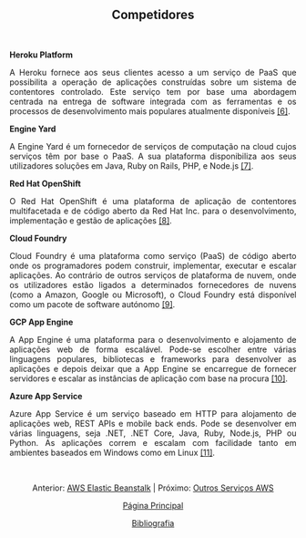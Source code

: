 <h2 align="center"> Competidores </h2>
<br>
<div align="justify">
 
<b>Heroku Platform</b> 
<p> A Heroku fornece aos seus clientes acesso a um serviço de PaaS que possibilita a operação de aplicações construídas sobre um sistema de contentores controlado. Este serviço tem por base uma abordagem centrada na entrega de software integrada com as ferramentas e os processos de desenvolvimento mais populares atualmente disponíveis <a href="https://www.heroku.com/platform"> [6]</a>. </p>
 
<p><b>Engine Yard</b> </p>
 
<p>A Engine Yard é um fornecedor de serviços de computação na cloud cujos serviços têm por base o PaaS. A sua plataforma disponibiliza aos seus utilizadores soluções em Java, Ruby on Rails, PHP, e Node.js <a href="https://www.techtarget.com/searchcloudcomputing/definition/Engine-Yard"> [7]</a>.</p>

<b> Red Hat OpenShift </b> 
 
<p>O Red Hat OpenShift é uma plataforma de aplicação de contentores multifacetada e de código aberto da Red Hat Inc. para o desenvolvimento, implementação e gestão de aplicações <a href="https://www.techtarget.com/searchcloudcomputing/definition/Red-Hat-OpenShift"> [8]</a>. </p>


<b>Cloud Foundry </b> 
<p>Cloud Foundry é uma plataforma como serviço (PaaS) de código aberto onde os programadores podem construir, implementar, executar e escalar aplicações. Ao contrário de outros serviços de plataforma de nuvem, onde os utilizadores estão ligados a determinados fornecedores de nuvens (como a Amazon, Google ou Microsoft), o Cloud Foundry está disponível como um pacote de software autónomo <a href="https://www.suse.com/suse-defines/definition/cloud-foundry"> [9]</a>.  </p>

<b>GCP App Engine</b>
<p>A App Engine é uma plataforma para o desenvolvimento e alojamento de aplicações web de forma escalável. Pode-se escolher entre várias linguagens populares, bibliotecas e frameworks para desenvolver as aplicações e depois deixar que a App Engine se encarregue de fornecer servidores e escalar as instâncias de aplicação com base na procura <a href="https://cloud.google.com/appengine/docs"> [10]</a>. </p>
 
<b>Azure App Service</b>
<p> Azure App Service é um serviço baseado em HTTP para alojamento de aplicações web, REST APIs e mobile back ends. Pode se desenvolver em várias linguagens, seja .NET, .NET Core, Java, Ruby, Node.js, PHP ou Python. As aplicações correm e escalam com facilidade tanto em ambientes baseados em Windows como em Linux <a href="https://docs.microsoft.com/en-us/azure/app-service/overview"> [11]</a>. </p>


</div>

<br>
<div align="center">
<p>Anterior: <a href="https://github.com/MrBen777/Trabalho_PaaS_Grupo_4/blob/main/Componentes/Beanstalk.md">AWS Elastic Beanstalk<a> | Próximo: <a href="https://github.com/MrBen777/Trabalho_PaaS_Grupo_4/blob/main/Componentes/Servi%C3%A7osAWS.md">Outros Serviços AWS</a></p>
<p><a href="https://github.com/MrBen777/Trabalho_PaaS_Grupo_4/blob/main/README.md">Página Principal</a></p>
<p><a href="https://github.com/MrBen777/Trabalho_PaaS_Grupo_4/blob/main/Componentes/Bibliografia.md">Bibliografia<a></p>
</div>
